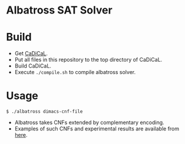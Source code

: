 # Albatross SAT Solver
# Build
- Get [CaDiCaL](https://github.com/arminbiere/cadical).
- Put all files in this repository to the top directory of CaDiCaL.
- Build CaDiCaL.
- Execute `./compile.sh` to compile albatross solver.
# Usage
```
$ ./albatross dimacs-cnf-file
```
- Albatross takes CNFs extended by complementary encoding.
- Examples of such CNFs and experimental results are available from [here](https://github.com/toda-lab/albatross_experiments_20250404).
